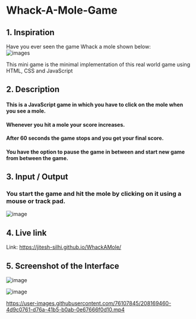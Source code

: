 # Whack-A-Mole-Game


## **1. Inspiration**

Have you ever seen the game Whack a mole shown below:
<br>
![images](https://user-images.githubusercontent.com/76107845/208170348-6445c21f-891b-4618-8612-008d92d92ae1.jpg)

This mini game is the minimal implementation of this real world game using HTML, CSS and JavaScript



## **2. Description**
#### This is a JavaScript game in which you have to click on the mole when you see a mole.
#### Whenever you hit a mole your score increases.
#### After 60 seconds the game stops and you get your final score.
#### You have the option to pause the game in between and start new game from between the game.


## **3. Input / Output**

### You start the game and hit the mole by clicking on it using a mouse or track pad.
![image](https://user-images.githubusercontent.com/85362504/197470420-40fc75ba-762c-4168-8b3b-e6fe9580ebe8.png)


## **4. Live link**
Link: https://jitesh-silhi.github.io/WhackAMole/


## **5. Screenshot of the Interface**
![image](https://user-images.githubusercontent.com/85362504/197470420-40fc75ba-762c-4168-8b3b-e6fe9580ebe8.png)


![image](https://user-images.githubusercontent.com/76107845/208168910-508b33e2-36f8-4cbe-a6cf-d4001d7823be.png)




https://user-images.githubusercontent.com/76107845/208169460-4d9c0761-d76a-41b5-b0ab-0e67666f0d10.mp4

